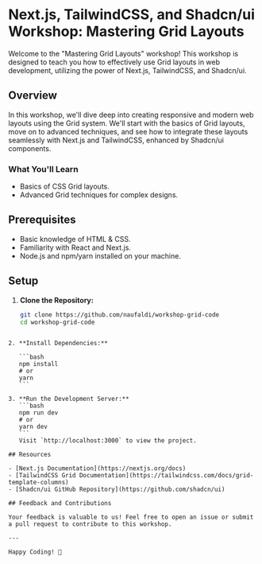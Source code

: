 # Next.js, TailwindCSS, and Shadcn/ui Workshop: Mastering Grid Layouts

Welcome to the "Mastering Grid Layouts" workshop! This workshop is designed to teach you how to effectively use Grid layouts in web development, utilizing the power of Next.js, TailwindCSS, and Shadcn/ui.

## Overview

In this workshop, we'll dive deep into creating responsive and modern web layouts using the Grid system. We'll start with the basics of Grid layouts, move on to advanced techniques, and see how to integrate these layouts seamlessly with Next.js and TailwindCSS, enhanced by Shadcn/ui components.

### What You'll Learn

- Basics of CSS Grid layouts.
- Advanced Grid techniques for complex designs.

## Prerequisites

- Basic knowledge of HTML & CSS.
- Familiarity with React and Next.js.
- Node.js and npm/yarn installed on your machine.

## Setup

1. **Clone the Repository:**
   ```bash
   git clone https://github.com/naufaldi/workshop-grid-code
   cd workshop-grid-code
   ```

````

2. **Install Dependencies:**

   ```bash
   npm install
   # or
   yarn
   ```

3. **Run the Development Server:**
   ```bash
   npm run dev
   # or
   yarn dev
   ```
   Visit `http://localhost:3000` to view the project.

## Resources

- [Next.js Documentation](https://nextjs.org/docs)
- [TailwindCSS Grid Documentation](https://tailwindcss.com/docs/grid-template-columns)
- [Shadcn/ui GitHub Repository](https://github.com/shadcn/ui)

## Feedback and Contributions

Your feedback is valuable to us! Feel free to open an issue or submit a pull request to contribute to this workshop.

---

Happy Coding! 🚀
````
